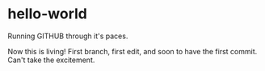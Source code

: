 # hello-world
Running GITHUB through it's paces.

Now this is living!  First branch, first edit, and soon to have the first commit.
Can't take the excitement.
